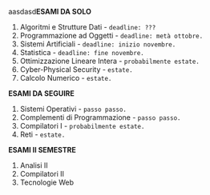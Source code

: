 aasdasd**ESAMI DA SOLO**
1) Algoritmi e Strutture Dati - `deadline: ???`
2) Programmazione ad Oggetti - `deadline: metà ottobre.`
3) Sistemi Artificiali - `deadline: inizio novembre.`
4) Statistica - `deadline: fine novembre.`
5) Ottimizzazione Lineare Intera - `probabilmente estate.`
6) Cyber-Physical Security - `estate.`
7) Calcolo Numerico - `estate.`

**ESAMI DA SEGUIRE**
1) Sistemi Operativi - `passo passo.`
2) Complementi di Programmazione - `passo passo.`
3) Compilatori I - `probabilmente estate.`
4) Reti - `estate.`

**ESAMI II SEMESTRE**
1) Analisi II
2) Compilatori II
3) Tecnologie Web